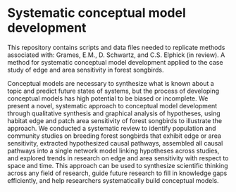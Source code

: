 # Systematic conceptual model development

This repository contains scripts and data files needed to replicate methods associated with: Grames, E.M., D. Schwartz, and C.S. Elphick (in review). A method for systematic conceptual model development applied to the case study of edge and area sensitivity in forest songbirds. 

Conceptual models are necessary to synthesize what is known about a topic and predict future states of systems, but the process of developing conceptual models has high potential to be biased or incomplete. We present a novel, systematic approach to conceptual model development through qualitative synthesis and graphical analysis of hypotheses, using habitat edge and patch area sensitivity of forest songbirds to illustrate the approach. We conducted a systematic review to identify population and community studies on breeding forest songbirds that exhibit edge or area sensitivity, extracted hypothesized causal pathways, assembled all causal pathways into a single network model linking hypotheses across studies, and explored trends in research on edge and area sensitivity with respect to space and time. This approach can be used to synthesize scientific thinking across any field of research, guide future research to fill in knowledge gaps efficiently, and help researchers systematically build conceptual models.
